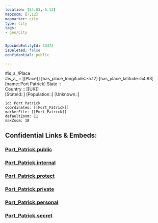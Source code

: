 ```yaml
---
location: [54.83,-5.12] 
mapzoom: [7,12] 
mapmarker: city 
type: City
tags:
- geo/City


SpocWebEntityId: 33472
isDeleted: false
confidential: public

---
```

#is_a_/Place  
#is_a_ :: [[Place]] 
[has_place_longitude::-5.12] 
[has_place_latitude::54.83] 
[name::Port Patrick] 
State ::  
Country :: [[UK]]  
[StateId::] 
[Population::] 
[Unknown::] 


```leaflet
id: Port Patrick
coordinates: [[Port_Patrick]] 
markerFile: [[Port_Patrick]] 
defaultZoom: 11 
maxZoom: 18
```


## Confidential Links & Embeds: 

### [Port_Patrick.public](/_public/\Earth\Continent\Europe\Europe~North\UK\Scotland\counties~Scotland\Dumfries_and_Galloway\cities~Dumfries_and_GallowayPort_Patrick.public.md) 

### [Port_Patrick.internal](/_internal/\Earth\Continent\Europe\Europe~North\UK\Scotland\counties~Scotland\Dumfries_and_Galloway\cities~Dumfries_and_GallowayPort_Patrick.internal.md) 

### [Port_Patrick.protect](/_protect/\Earth\Continent\Europe\Europe~North\UK\Scotland\counties~Scotland\Dumfries_and_Galloway\cities~Dumfries_and_GallowayPort_Patrick.protect.md) 

### [Port_Patrick.private](/_private/\Earth\Continent\Europe\Europe~North\UK\Scotland\counties~Scotland\Dumfries_and_Galloway\cities~Dumfries_and_GallowayPort_Patrick.private.md) 

### [Port_Patrick.personal](/_personal/\Earth\Continent\Europe\Europe~North\UK\Scotland\counties~Scotland\Dumfries_and_Galloway\cities~Dumfries_and_GallowayPort_Patrick.personal.md) 

### [Port_Patrick.secret](/_secret/\Earth\Continent\Europe\Europe~North\UK\Scotland\counties~Scotland\Dumfries_and_Galloway\cities~Dumfries_and_GallowayPort_Patrick.secret.md)

